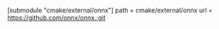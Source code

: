 [submodule "cmake/external/onnx"]
path = cmake/external/onnx
url = https://github.com/onnx/onnx.:git
